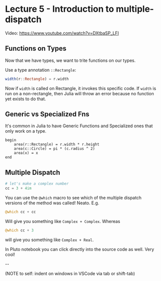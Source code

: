 # Lecture 5 - Introduction to multiple-dispatch

Video: https://www.youtube.com/watch?v=DXtbaSP_LFI

## Functions on Types

Now that we have types, we want to trite functions on our types.

Use a type annotation `::Rectangle`:

```julia
width(r::Rectangle) = r.width
```

Now if `width` is called on Rectangle, it invokes this specific code.
If `width` is run on a non-rectangle, then Julia will throw an error because no function yet exists to do that.

## Generic vs Specialized Fns

It's common in Julia to have Generic Functions and Specialized ones that only work on a type.

```
begin
    area(r::Rectangle) = r.width * r.height
    area(c::Circle) = pi * (c.radius ^ 2)
    area(x) = x
end
```

## Multiple Dispatch

```julia
# let's make a complex number
cc = 3 + 4im
```

You can use the `@which` macro to see which of the multiple dispatch versions of the method was called! Neato. E.g.

```julia
@which cc + cc
```

Will give you something like `Complex + Complex`. Whereas

```julia
@which cc + 3
```

will give you something like `Complex + Real`.

In Pluto notebook you can click directly into the source code as well. Very cool!

--

(NOTE to self: indent on windows in VSCode via tab or shift-tab)
